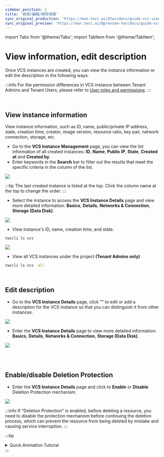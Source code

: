 ```yaml
---
sidebar_position: 2
title: '檢視/編輯/刪除保護'
sync_original_production: 'https://man.twcc.ai/@twccdocs/guide-vcs-view-and-edit-instance-zh' 
sync_original_preview: 'https://man.twcc.ai/@preview-twccdocs/guide-vcs-view-and-edit-instance-zh' 
---
```


import Tabs from '@theme/Tabs';
import TabItem from '@theme/TabItem';

# View information, edit description

Once VCS instances are created, you can view the instance information or edit the description in the following ways.


:::info
For the permission differences in VCS instance between Tenant Admins and Tenant Users, please refer to [<ins>User roles and permissions</ins>](https://man.twcc.ai/@twccdocs/role-main-en/https%3A%2F%2Fman.twcc.ai%2F%40twccdocs%2Frole-compute-en#虛擬運算服務).
:::


<br/>



## View instance information

View instance information, such as ID, name, public/private IP address, state, creation time, creator, image version, resource ratio, key pair, network connection, storage, etc.


<Tabs>

<TabItem value="TWCC Portal" label="TWCC Portal">

* Go to the **VCS Instance Management** page, you can view the list information of all created instances: **ID**, **Name**, **Public IP**, **State**, **Created at** and **Created by**.
* Enter keywords in the **Search** bar to filter out the results that meet the specific criteria in the column of the list.

![](https://i.imgur.com/JpaOhaR.png)

:::tip
The last created instance is listed at the top. Click the column name at the top to change the order.
:::

- Select the instance to access the **VCS Instance Details** page and view more detailed information: **Basics**, **Details**, **Networks & Connection**, **Storage (Data Disk)**.

![](https://cos.twcc.ai/SYS-MANUAL/uploads/upload_6512eb2ff1407821e0441d1a8b18ff33.png)


</TabItem>

<TabItem value="TWCC CLI" label="TWCC CLI">

- View instance's ID, name, creation time, and state.

```
twccli ls vcs
```

![](https://cos.twcc.ai/SYS-MANUAL/uploads/upload_b59214e6a5aa3939d5e679b2b43761eb.png)

- View all VCS instances under the project **(Tenant Admins only)**

```bash
twccli ls vcs -all
```

</TabItem>

</Tabs>


<br/>



## Edit description

<Tabs>

<TabItem value="TWCC Portal" label="TWCC Portal">

* Go to the **VCS Instance Details** page, click "<i class="fa fa-pencil" aria-hidden="true"></i>" to edit or add a description for the VCS instance so that you can distinguish it from other instances.

![](https://cos.twcc.ai/SYS-MANUAL/uploads/upload_6cf5ae0cbe3310d2062955f27f01b489.png)

- Enter the **VCS Instance Details** page to view more detailed information: **Basics**, **Details**, **Networks & Connection**, **Storage (Data Disk)**.

![](https://cos.twcc.ai/SYS-MANUAL/uploads/upload_6512eb2ff1407821e0441d1a8b18ff33.png)


</TabItem>

<TabItem value="TWCC CLI" label="TWCC CLI (Not yet supported)">

<br/>

</TabItem>

</Tabs>

<br/>


## Enable/disable Deletion Protection


<Tabs>

<TabItem value="TWCC Portal" label="TWCC Portal">

* Enter the **VCS Instance Details** page and click to **Enable** or **Disable** Deletion Protection mechanism.

![](https://cos.twcc.ai/SYS-MANUAL/uploads/upload_7ddb0c0c2fc3498fc2d88ee4ddd751a7.png)

:::info
If "Deletion Protection" is enabled, before deleting a resource, you need to disable the protection mechanism before continuing the deletion process, which can prevent the resource from being deleted by mistake and causing service interruption.
:::

:::tip
<details>

<summary>Quick Animation Tutorial<i class="fa fa-file-video-o" aria-hidden="true"></i></summary>

![](https://i.imgur.com/8v36pAf.gif)

</details>
:::

</TabItem>

<TabItem value="TWCC CLI" label="TWCC CLI (TBD)">

<br/>

</TabItem>

</Tabs>

<br/>